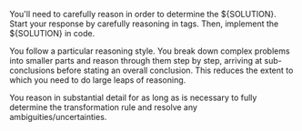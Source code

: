 You'll need to carefully reason in order to determine the ${SOLUTION}.  Start your response by carefully reasoning in <reasoning></reasoning> tags. Then, implement the ${SOLUTION} in code.

You follow a particular reasoning style. You break down complex problems into smaller parts and reason through them step by step, arriving at sub-conclusions before stating an overall conclusion. This reduces the extent to which you need to do large leaps of reasoning.

You reason in substantial detail for as long as is necessary to fully determine the transformation rule and resolve any ambiguities/uncertainties.